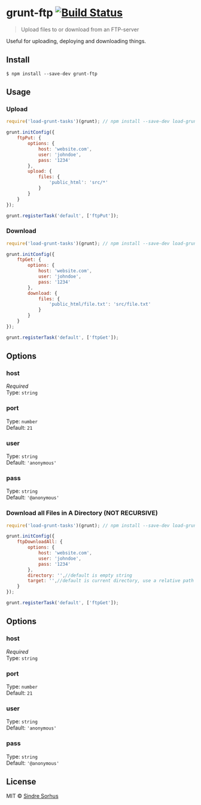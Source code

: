 # grunt-ftp [![Build Status](https://travis-ci.org/sindresorhus/grunt-ftp.svg?branch=master)](https://travis-ci.org/sindresorhus/grunt-ftp)

> Upload files to or download from an FTP-server

Useful for uploading, deploying and downloading things.


## Install

```
$ npm install --save-dev grunt-ftp
```


## Usage

### Upload

```js
require('load-grunt-tasks')(grunt); // npm install --save-dev load-grunt-tasks

grunt.initConfig({
	ftpPut: {
		options: {
			host: 'website.com',
			user: 'johndoe',
			pass: '1234'
		},
		upload: {
			files: {
				'public_html': 'src/*'
			}
		}
	}
});

grunt.registerTask('default', ['ftpPut']);
```

### Download

```js
require('load-grunt-tasks')(grunt); // npm install --save-dev load-grunt-tasks

grunt.initConfig({
	ftpGet: {
		options: {
			host: 'website.com',
			user: 'johndoe',
			pass: '1234'
		},
		download: {
			files: {
				'public_html/file.txt': 'src/file.txt'
			}
		}
	}
});

grunt.registerTask('default', ['ftpGet']);
```


## Options

### host

*Required*  
Type: `string`

### port

Type: `number`  
Default: `21`

### user

Type: `string`  
Default: `'anonymous'`

### pass

Type: `string`  
Default: `'@anonymous'`


### Download all Files in A Directory (NOT RECURSIVE)

```js
require('load-grunt-tasks')(grunt); // npm install --save-dev load-grunt-tasks

grunt.initConfig({
	ftpDownloadAll: {
		options: {
			host: 'website.com',
			user: 'johndoe',
			pass: '1234'
		},
		directory: '',//default is empty string
		target: '',//default is current directory, use a relative path from your Gruntfile.js
	}
});

grunt.registerTask('default', ['ftpGet']);
```


## Options

### host

*Required*  
Type: `string`

### port

Type: `number`  
Default: `21`

### user

Type: `string`  
Default: `'anonymous'`

### pass

Type: `string`  
Default: `'@anonymous'`


## License

MIT © [Sindre Sorhus](http://sindresorhus.com)
